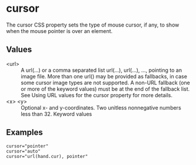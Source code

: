 # cursor

The cursor CSS property sets the type of mouse cursor, if any, to show when the mouse pointer is over an element.

## Values

<dl>
<dt>&lt;url&gt;</dt>
<dd>A url(…) or a comma separated list url(…), url(…), …, pointing to an image file. More than one url() may be provided as fallbacks, in case some cursor image types are not supported. A non-URL fallback (one or more of the keyword values) must be at the end of the fallback list. See Using URL values for the cursor property for more details.</dd>
<dt>&lt;x&gt; &lt;y&gt;</dt>
<dd>Optional x- and y-coordinates. Two unitless nonnegative numbers less than 32.
Keyword values</dd>
</dl>

## Examples

```
cursor="pointer"
cursor="auto"
cursor="url(hand.cur), pointer"
```
